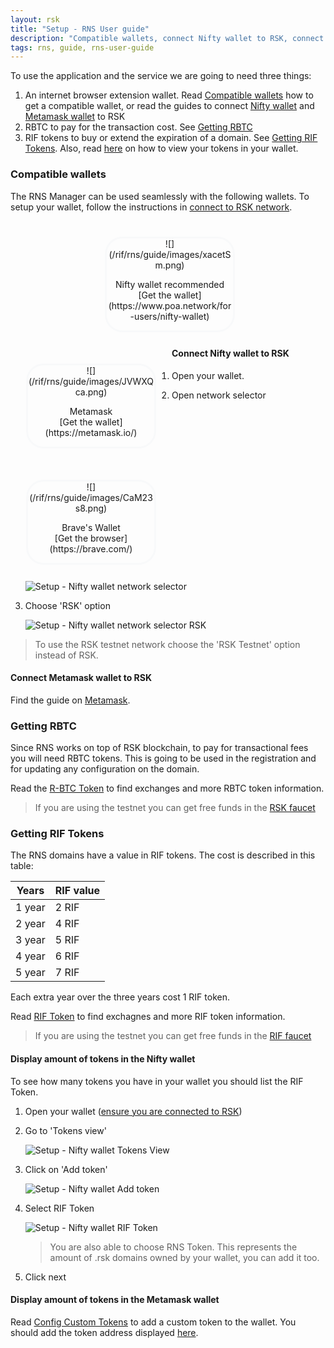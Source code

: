 ```yaml
---
layout: rsk
title: "Setup - RNS User guide"
description: "Compatible wallets, connect Nifty wallet to RSK, connect Metamask wallet to RSK, get RBTC, get RIF Tokens, display amount of tokens in the Nifty wallet, display amount of tokens in the Metamask wallet"
tags: rns, guide, rns-user-guide
---
```


To use the application and the service we are going to need three things:

1. An internet browser extension wallet. Read [Compatible wallets](#compatible-wallets) how to get a compatible wallet, or read the guides to connect [Nifty wallet](#connect-nifty-wallet-to-rsk) and [Metamask wallet](#connect-metamask-wallet-to-rsk) to RSK
2. RBTC to pay for the transaction cost. See [Getting RBTC](#getting-rbtc)
3. RIF tokens to buy or extend the expiration of a domain. See [Getting RIF Tokens](#getting-rif-tokens). Also, read [here](#display-amount-of-tokens-in-the-nifty-wallet) on how to view your tokens in your wallet.

### Compatible wallets

The RNS Manager can be used seamlessly with the following wallets. To setup your wallet, follow the instructions in [connect to RSK network](#connect-nifty-wallet-to-rsk).

<div style="width: 40%; float: left; text-align: center;
    border: solid #f8f9fa; margin: 5% 30%; border-radius: 2em;">
    ![](/rif/rns/guide/images/xacetSm.png)
    <p>
        Nifty wallet <span class="badge badge-primary">recommended</span><br/>
        [Get the wallet](https://www.poa.network/for-users/nifty-wallet)
    </p>
</div>

<div style="width: 40%; float: left;  text-align: center; border: solid #f8f9fa; margin: 5%; border-radius: 2em;">
    ![](/rif/rns/guide/images/JVWXQca.png)
    <p>
        Metamask<br />
        [Get the wallet](https://metamask.io/)
    </p>
</div>

<div style="width: 40%; float: left;  text-align: center; border: solid #f8f9fa; margin: 5%; border-radius: 2em;">
    ![](/rif/rns/guide/images/CaM23s8.png)
    <p>
        Brave's Wallet<br />
        [Get the browser](https://brave.com/)
    </p>
</div>

#### Connect Nifty wallet to RSK

1. Open your wallet.
2. Open network selector

    ![Setup - Nifty wallet network selector](/rif/rns/guide/images/setup-nifty-wallet-network-selector.png)

3. Choose 'RSK' option

    ![Setup - Nifty wallet network selector RSK](/rif/rns/guide/images/setup-nifty-wallet-network-selector-rsk.png)

> To use the RSK testnet network choose the 'RSK Testnet' option instead of RSK.

#### Connect Metamask wallet to RSK

Find the guide on [Metamask](https://developers.rsk.co/develop/apps/wallets/metamask/).

### Getting RBTC

Since RNS works on top of RSK blockchain, to pay for transactional fees you will need RBTC tokens. This is going to be used in the registration and for updating any configuration on the domain.

Read the [R-BTC Token](https://developers.rsk.co/rsk/rbtc/) to find exchanges and more RBTC token information.


> If you are using the testnet you can get free funds in the [RSK faucet](https://faucet.rsk.co/)

### Getting RIF Tokens

The RNS domains have a value in RIF tokens. The cost is described in this table:

| Years | RIF value |
| - | - |
| 1 year | 2 RIF |
| 2 year | 4 RIF |
| 3 year | 5 RIF |
| 4 year | 6 RIF |
| 5 year | 7 RIF |

Each extra year over the three years cost 1 RIF token.

Read [RIF Token](https://developers.rsk.co/rif/token/) to find exchagnes and more RIF token information.

> If you are using the testnet you can get free funds in the [RIF faucet](https://faucet.rifos.org/)

#### Display amount of tokens in the Nifty wallet

To see how many tokens you have in your wallet you should list the RIF Token.

1. Open your wallet ([ensure you are connected to RSK](#connect-nifty-wallet-to-rsk))
2. Go to 'Tokens view'

    ![Setup - Nifty wallet Tokens View](/rif/rns/guide/images/setup-nifty-wallet-tokens-view.png)

3. Click on 'Add token'

    ![Setup - Nifty wallet Add token](/rif/rns/guide/images/setup-nifty-wallet-add-token.png)

4. Select RIF Token

    ![Setup - Nifty wallet RIF Token](/rif/rns/guide/images/setup-nifty-wallet-rif-token.png)
    
    > You are also able to choose RNS Token. This represents the amount of .rsk domains owned by your wallet, you can add it too.

5. Click next

#### Display amount of tokens in the Metamask wallet

Read [Config Custom Tokens](https://docs.matic.network/docs/develop/metamask/custom-tokens) to add a custom token to the wallet. You should add the token address displayed [here](https://developers.rsk.co/rif/token).
